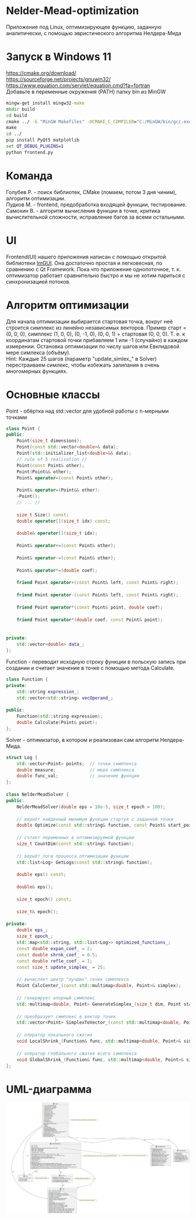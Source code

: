 # Nelder-Mead-optimization
Приложение под Linux, оптимизирующее функцию, заданную аналитически, с помощью эвристического алгоритма Нелдера-Мида
# Запуск в Windows 11
https://cmake.org/download/<br>
https://sourceforge.net/projects/gnuwin32/<br>
https://www.equation.com/servlet/equation.cmd?fa=fortran<br>
Добавьте в переменные окружения (PATH) папку bin из MinGW
``` cmd
mingw-get install mingw32-make
mkdir build
cd build
cmake ../ -G "MinGW Makefiles" -DCMAKE_C_COMPILER="C:/MinGW/bin/gcc.exe" -DCMAKE_CXX_COMPILER="C:/MinGW/bin/g++.exe"
make
cd ../
pip install PyQt5 matplotlib
set QT_DEBUG_PLUGINS=1
python frontend.py
```
# Команда
Голубев Р. - поиск библиотек, CMake (ломаем, потом 3 дня чиним), алгоритм оптимизации.
<br>Пудков М. - frontend, предобработка входящей функции, тестирование.
<br>Самохин В. - алгоритм вычисления функции в точке, критика вычислительной сложности, исправление багов за всеми остальными.

# UI
Frontend(UI) нашего приложения написан с помощью открытой библиотеки  [ImGUI](https://github.com/ocornut/imgui). Она достаточно простая и легковесная, по сравнению с Qt Framework. Пока что приложение однопоточное, т. к. оптимизатор работает сравнительно быстро и мы не хотим париться с синхронизацией потоков.

# Алгоритм оптимизации
Для начала оптимизации выбирается стартовая точка, вокруг неё строится симплекс из линейно независимых векторов. Пример старт = (0, 0, 0), симплекс (1, 0, 0), (0, -1, 0), (0, 0, 1) + стартовая (0, 0, 0). Т. е. к координатам стартовой точки прибавляем 1 или -1 (случайно) в каждом измерении. Остановка оптимизации по числу шагов или Евклидовой мере симлекса (объёму). <br> Hint: Каждые 25 шагов (параметр "update_simlex_" в Solver) перестраиваем симлекс, чтобы избежать залипания в очень многомерных функциях.
# Основные классы
Point - обёртка над std::vector для удобной работы с n-мерными точками
``` c++
class Point {
public:
    Point(size_t dimensions);
    Point(const std::vector<double>& data);
    Point(std::initializer_list<double>&& data);
    // rule of 5 realisation //
    Point(const Point& other);
    Point(Point&& other);
    Point& operator=(const Point& other);

    Point& operator=(Point&& other);
    ~Point();
    // ... //

    size_t Size() const;
    double operator[](size_t idx) const;

    double& operator[](size_t idx);

    Point& operator+=(const Point& other);

    Point& operator-=(const Point& other);

    Point& operator*=(double coef);

    friend Point operator+(const Point& left, const Point& right);

    friend Point operator-(const Point& left, const Point& right);

    friend Point operator*(const Point& point, double coef);

    friend Point operator*(double coef, const Point& point);


private:
    std::vector<double> data_;
};
```
Function - переводит исходную строку функции в польскую запись при создании и считает значение в точке с помощью метода Calculate.
```c++
class Function {
private:
    std::string expression_;
    std::vector<std::string> vecOperand_;

public:
    Function(std::string expression);
    double Calculate(Point& point);
}; 
```
Solver - оптимизатор, в котором и реализован сам алгоритм Нелдера-Мида.
``` c++
struct Log {
    std::vector<Point> points;  // точки симплекса
    double measure;             // мера симплекса
    double func_val;            // значение функции
};

class NelderMeadSolver {
public:
    NelderMeadSolver(double eps = 10e-5, size_t epoch = 100);

    // вернёт найденный минимум функции стартуя с заданной точки
    double Optimize(const std::string& function, const Point& start_point);

    // счтает переменных в оптимизируемой функции
    size_t CountDim(const std::string& function);

    // вернёт логи процесса оптимизации функции
    std::list<Log> GetLogs(const std::string& function);

    double eps() const;

    double& eps();

    size_t epoch() const;

    size_t& epoch();

private:
    double eps_;
    size_t epoch_;
    std::map<std::string, std::list<Log>> optimized_functions_;
    const double expan_coef_ = 2;
    const double shrnk_coef_ = 0.5;
    const double refle_coef_ = 1;
    const size_t update_simplex_ = 25;

    // вычисляет центр "лучших" точек симплекса
    Point CalcCenter_(const std::multimap<double, Point>& simplex);

    // генерирует опорный симплекс
    std::multimap<double, Point> GenerateSimplex_(size_t dim, Point start_point, Function& func);

    // преобразует симплекс в вектор точек
    std::vector<Point> SimplexToVector_(const std::multimap<double, Point>& simplex);

    // оператор локального сжатия
    void LocalShrink_(Function& func, std::multimap<double, Point>& simplex, const Point& center);

    // оператор глобального сжатия всего симплекса
    void GlobalShrink_(Function& func, std::multimap<double, Point>& simplex);
};
```
# UML-диаграмма
<img src="UMLDiagram.svg">